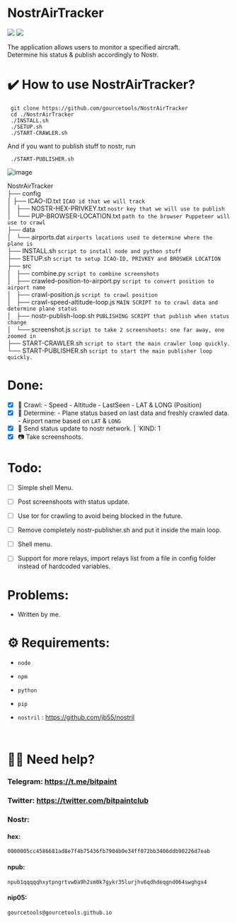 # NostrAirTracker
<img src="https://img.shields.io/badge/Tested%20under-Ubuntu%2022.04.1%20LTS-orange"> <img src="https://img.shields.io/badge/License-MIT-orange.svg"><br>

The application allows users to monitor a specified aircraft. <br>
Determine his status & publish accordingly to Nostr.<br>


# <b>✔️ How to use NostrAirTracker?</b><br>
```
 git clone https://github.com/gourcetools/NostrAirTracker
 cd ./NostrAirTracker
 ./INSTALL.sh
 ./SETUP.sh
 ./START-CRAWLER.sh
```
And if you want to publish stuff to nostr, run 
```
 ./START-PUBLISHER.sh
```


![image](https://user-images.githubusercontent.com/120996278/225669565-7d060b15-9440-42d8-ae37-b0ae8dc6e179.png)


NostrAirTracker <br>
├── config <br>
│   ├── ICAO-ID.txt ``ICAO id that we will track`` <br>
│   ├── NOSTR-HEX-PRIVKEY.txt ``nostr key that we will use to publish`` <br>
│   └── PUP-BROWSER-LOCATION.txt ``path to the browser Puppeteer will use to crawl`` <br>
├── data <br>
│   └── airports.dat ``airports locations used to determine where the plane is`` <br>
├── INSTALL.sh ``script to install node and python stuff`` <br>
├── SETUP.sh  ``script to setup ICAO-ID, PRIVKEY and BROSWER LOCATION`` <br>
├── src <br>
│   ├── combine.py ``script to combine screenshots`` <br>
│   ├── crawled-position-to-airport.py ``script to convert position to airport name`` <br>
│   ├── crawl-position.js ``script to crawl position`` <br>
│   ├── crawl-speed-altitude-loop.js ``MAIN SCRIPT to to crawl data and determine plane status`` <br>
│   ├── nostr-publish-loop.sh  ``PUBLISHING SCRIPT that publish when status change`` <br>
│   └── screenshot.js ``script to take 2 screenshoots: one far away, one zoomed in`` <br>
├── START-CRAWLER.sh ``script to start the main crawler loop quickly.`` <br>
└── START-PUBLISHER.sh ``script to start the main publisher loop quickly.`` <br>


# Done:
- [x] 📡 Crawl:
          - Speed
          - Altitude
          - LastSeen
          - LAT & LONG (Position)         
- [x] 🧠 Determine: 
          - Plane status based on last data and freshly crawled data.
          - Airport name based on ``LAT`` & ``LONG``
- [x] 📢 Send status update to nostr network. | `KIND: 1
- [x] 📷 Take screenshoots.

# Todo:

- [ ] Simple shell Menu.
- [ ] Post screenshoots with status update.
- [ ] Use tor for crawling to avoid being blocked in the future.
- [ ] Remove completely nostr-publisher.sh and put it inside the main loop.
- [ ] Shell menu.
- [ ] Support for more relays, import relays list from a file in config folder instead of hardcoded variables.


# Problems:
- Written by me.


# <b>⚙️ Requirements:</b><br>

- `node`
- `npm` 
- `python` 
- `pip` 

- `nostril` : https://github.com/jb55/nostril



<br>



# 🙋‍♂️ Need help? <br> 
### <b>Telegram:</b> https://t.me/bitpaint <br>
### <b>Twitter:</b> https://twitter.com/bitpaintclub <br>
### <b>Nostr:</b> <br>
#### hex: 
``` 
0000005cc4586681ad8e7f4b75436fb7904b0e34ff072bb3406ddb90226d7eab 
``` 
#### npub: 
``` 
npub1qqqqqhxytpngrtvw0a9h2sm0k7gykr35lurjhv6qdhdeqgnd064swghgx4 
``` 
#### nip05: 
``` 
gourcetools@gourcetools.github.io 
```
